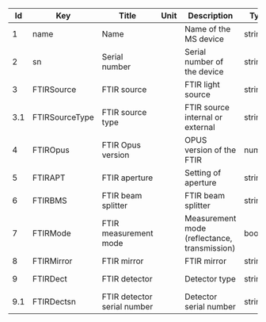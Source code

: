 |Id|Key|Title|Unit|Description|Type|Occ|Allowed values|
|-|-|-|-|-|-|-|-|
|1|name|Name||Name of the MS device|string|1||
|2|sn|Serial number||Serial number of the device|string|0||
|3| FTIRSource |FTIR source ||FTIR light source|string |1||
|3.1|FTIRSourceType |FTIR source type||FTIR source internal or external|string|1|internal / external|
|4|FTIROpus|FTIR Opus version||OPUS version of the FTIR|number|1||
|5|FTIRAPT|FTIR aperture||Setting of aperture|string|1||
|6|FTIRBMS|FTIR beam splitter||FTIR beam splitter|string|1|KBR|
|7|FTIRMode|FTIR measurement mode||Measurement mode (reflectance, transmission)|boolean|1|reflectance/transmission|
|8|FTIRMirror|FTIR mirror||FTIR mirror|string|0||
|9|FTIRDect|FTIR detector||Detector type|string|1|MCT (cooled), DTGS (room temp.)|
|9.1|FTIRDectsn|FTIR detector serial number||Detector serial number|string|1||
